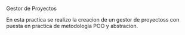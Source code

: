 Gestor de Proyectos

En esta practica se realizo la creacion de un gestor de proyectoss con puesta en practica de metodologia POO y abstracion. 
